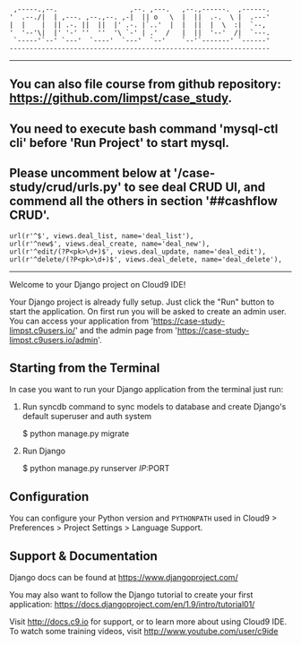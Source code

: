 
     ,-----.,--.                  ,--. ,---.   ,--.,------.  ,------.
    '  .--./|  | ,---. ,--.,--. ,-|  || o   \  |  ||  .-.  \ |  .---'
    |  |    |  || .-. ||  ||  |' .-. |`..'  |  |  ||  |  \  :|  `--, 
    '  '--'\|  |' '-' ''  ''  '\ `-' | .'  /   |  ||  '--'  /|  `---.
     `-----'`--' `---'  `----'  `---'  `--'    `--'`-------' `------'
    ----------------------------------------------------------------- 

________________________________________________________________________________________________________________________________________

## You can also file course from github repository: https://github.com/limpst/case_study. 

## You need to execute bash command 'mysql-ctl cli' before 'Run Project' to start mysql. 

## Please uncomment below at '/case-study/crud/urls.py'  to see deal CRUD UI, and commend all the others in section '##cashflow CRUD'. 
    url(r'^$', views.deal_list, name='deal_list'),
    url(r'^new$', views.deal_create, name='deal_new'),
    url(r'^edit/(?P<pk>\d+)$', views.deal_update, name='deal_edit'),
    url(r'^delete/(?P<pk>\d+)$', views.deal_delete, name='deal_delete'),

________________________________________________________________________________________________________________________________________

Welcome to your Django project on Cloud9 IDE!

Your Django project is already fully setup. Just click the "Run" button to start
the application. On first run you will be asked to create an admin user. You can
access your application from 'https://case-study-limpst.c9users.io/' and the admin page from 
'https://case-study-limpst.c9users.io/admin'.

## Starting from the Terminal

In case you want to run your Django application from the terminal just run:

1) Run syncdb command to sync models to database and create Django's default superuser and auth system

    $ python manage.py migrate

2) Run Django

    $ python manage.py runserver $IP:$PORT
    
## Configuration

You can configure your Python version and `PYTHONPATH` used in
Cloud9 > Preferences > Project Settings > Language Support.

## Support & Documentation

Django docs can be found at https://www.djangoproject.com/

You may also want to follow the Django tutorial to create your first application:
https://docs.djangoproject.com/en/1.9/intro/tutorial01/

Visit http://docs.c9.io for support, or to learn more about using Cloud9 IDE.
To watch some training videos, visit http://www.youtube.com/user/c9ide
